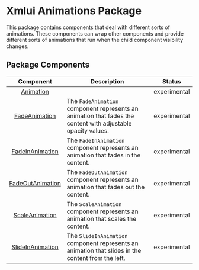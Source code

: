 # Xmlui Animations Package

This package contains components that deal with different sorts of animations.
These components can wrap other components and provide different sorts of animations that run when the child component visibility changes.

## Package Components

| Component | Description | Status |
| :---: | --- | :---: |
| [Animation](./xmlui-animations/Animation) |  | experimental |
| [FadeAnimation](./xmlui-animations/FadeAnimation) | The `FadeAnimation` component represents an animation that fades the content with adjustable opacity values. | experimental |
| [FadeInAnimation](./xmlui-animations/FadeInAnimation) | The `FadeInAnimation` component represents an animation that fades in the content. | experimental |
| [FadeOutAnimation](./xmlui-animations/FadeOutAnimation) | The `FadeOutAnimation` component represents an animation that fades out the content. | experimental |
| [ScaleAnimation](./xmlui-animations/ScaleAnimation) | The `ScaleAnimation` component represents an animation that scales the content. | experimental |
| [SlideInAnimation](./xmlui-animations/SlideInAnimation) | The `SlideInAnimation` component represents an animation that slides in the content from the left. | experimental |

